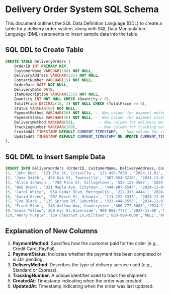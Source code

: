 # Delivery Order System SQL Schema

This document outlines the SQL Data Definition Language (DDL) to create a table for a delivery order system, along with SQL Data Manipulation Language (DML) statements to insert sample data into the table.

## SQL DDL to Create Table

```sql
CREATE TABLE DeliveryOrders (
    OrderID INT PRIMARY KEY,
    CustomerName VARCHAR(100) NOT NULL,
    DeliveryAddress VARCHAR(255) NOT NULL,
    ContactNumber VARCHAR(15) NOT NULL,
    OrderDate DATE NOT NULL,
    DeliveryDate DATE,
    ItemDescription VARCHAR(255) NOT NULL,
    Quantity INT NOT NULL CHECK (Quantity > 0),
    TotalPrice DECIMAL(10, 2) NOT NULL CHECK (TotalPrice >= 0),
    Status VARCHAR(50) NOT NULL,
    PaymentMethod VARCHAR(50) NOT NULL, -- New column for payment method
    PaymentStatus VARCHAR(50) NOT NULL, -- New column for payment status
    DeliveryMethod VARCHAR(50),          -- New column for delivery method
    TrackingNumber VARCHAR(100),         -- New column for tracking number
    CreatedAt TIMESTAMP DEFAULT CURRENT_TIMESTAMP, -- New column for creation timestamp
    UpdatedAt TIMESTAMP DEFAULT CURRENT_TIMESTAMP ON UPDATE CURRENT_TIMESTAMP -- New column for update timestamp
);
```

## SQL DML to Insert Sample Data

```sql
INSERT INTO DeliveryOrders (OrderID, CustomerName, DeliveryAddress, ContactNumber, OrderDate, DeliveryDate, ItemDescription, Quantity, TotalPrice, Status, PaymentMethod, PaymentStatus, DeliveryMethod, TrackingNumber) VALUES
(1, 'John Doe', '123 Elm St, Cityville', '123-456-7890', '2024-11-01', '2024-11-03', 'Wireless Mouse', 2, 40.00, 'Delivered', 'Credit Card', 'Paid', 'Standard', 'TRACK123456'),
(2, 'Jane Smith', '456 Oak St, Townsville', '987-654-3210', '2024-11-02', '2024-11-04', 'Bluetooth Headphones', 1, 60.00, 'In Transit', 'PayPal', 'Paid', 'Express', 'TRACK987654'),
(3, 'Alice Johnson', '789 Pine St, Villagetown', '555-123-4567', '2024-11-03', '2024-11-05', 'USB-C Charger', 3, 30.00, 'Pending', 'Debit Card', 'Pending', 'Standard', NULL),
(4, 'Bob Brown', '321 Maple Ave, Citytown', '444-987-6543', '2024-11-04', '2024-11-06', 'Laptop Stand', 1, 25.00, 'Delivered', 'Credit Card', 'Paid', 'Standard', 'TRACK111222'),
(5, 'Carol White', '654 Cedar Blvd, Metropolis', '222-333-4444', '2024-11-05', '2024-11-07', 'Ergonomic Keyboard', 1, 50.00, 'In Transit', 'Bank Transfer', 'Pending', 'Express', NULL),
(6, 'David Green', '987 Birch St, Urbania', '111-222-3333', '2024-11-06', '2024-11-08', 'Gaming Mouse', 2, 70.00, 'Pending', 'Credit Card', 'Pending', NULL),
(7, 'Eva Black', '135 Spruce Rd, Suburbia', '333-444-5555', '2024-11-07', '2024-11-09', 'Monitor Stand', 1, 35.00, 'Delivered', 'PayPal', 'Paid', NULL),
(8, 'Frank Blue', '246 Willow Way, Countryside','666-777-8888','2024-11-08','NULL','Desk Organizer','3','15.00','Pending','Debit Card','Pending','Standard','TRACK333444'),
(9,'Grace Yellow','369 Fir St,Riverside','999-888-7777','2024-11-09','NULL','Phone Case','2','20.00','In Transit','Credit Card','Paid','Express','TRACK555666'),
(10,'Henry Purple','159 Chestnut Ln,Hilltown','888-999-0000','NULL','NULL','Smartwatch','1','200.00','Pending','Bank Transfer','Pending','Standard','TRACK777888');
```

## Explanation of New Columns

1. **PaymentMethod**: Specifies how the customer paid for the order (e.g., Credit Card, PayPal).
2. **PaymentStatus**: Indicates whether the payment has been completed or is still pending.
3. **DeliveryMethod**: Describes the type of delivery service used (e.g., Standard or Express).
4. **TrackingNumber**: A unique identifier used to track the shipment.
5. **CreatedAt**: Timestamp indicating when the order was created.
6. **UpdatedAt**: Timestamp indicating when the order was last updated.
